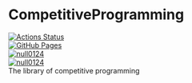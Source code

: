 # CompetitiveProgramming
 [![Actions Status](https://github.com/null0124/CompetitiveProgramming/workflows/verify/badge.svg)](https://github.com/null0124/CompetitiveProgramming/actions)  
 [![GitHub Pages](https://img.shields.io/static/v1?label=GitHub+Pages&message=+&color=brightgreen&logo=github)](https://null0124.github.io/CompetitiveProgramming/)  
[![null0124](https://img.shields.io/endpoint?url=https%3A%2F%2Fatcoder-badges.now.sh%2Fapi%2Fatcoder%2Fjson%2Fnull0124)](https://atcoder.jp/users/null0124)  
[![null0124](https://img.shields.io/endpoint?url=https%3A%2F%2Fatcoder-badges.now.sh%2Fapi%2Fcodeforces%2Fjson%2Fnull0124)](https://codeforces.com/profile/null0124)  
The library of competitive programming
